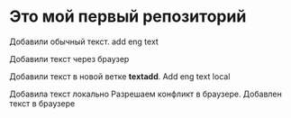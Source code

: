 # Это мой первый репозиторий

Добавили обычный текст. add eng text

Добавили текст через браузер

Добавили текст в новой ветке **textadd**. Add eng text local

Добавила текст локально
Разрешаем конфликт в браузере. Добавлен текст в браузере

